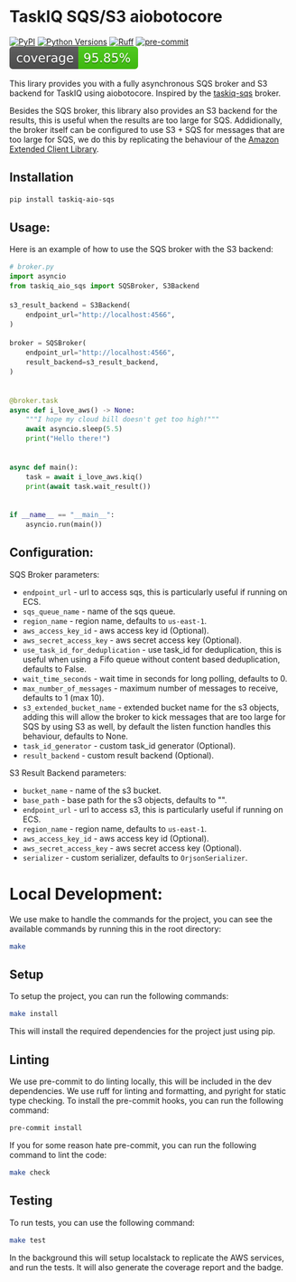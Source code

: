 # TaskIQ SQS/S3 aiobotocore

[![PyPI](https://img.shields.io/pypi/v/taskiq-aio-sqs?style=for-the-badge)](https://pypi.org/project/taskiq-aio-sqs/)
[![Python Versions](https://img.shields.io/pypi/pyversions/taskiq-aio-sqs?style=for-the-badge)](https://pypi.org/project/taskiq-aio-sqs/)
[![Ruff](https://img.shields.io/endpoint?style=for-the-badge&url=https://raw.githubusercontent.com/astral-sh/ruff/main/assets/badge/v2.json)](https://github.com/astral-sh/ruff)
[![pre-commit](https://img.shields.io/badge/pre--commit-enabled-brightgreen?logo=pre-commit&logoColor=white&style=for-the-badge)](https://github.com/pre-commit/pre-commit)
[![Coverage Status](./coverage-badge.svg?dummy=8484744&style=for-the-badge)](./coverage.xml)

This lirary provides you with a fully asynchronous SQS broker and S3 backend for TaskIQ using aiobotocore.
Inspired by the [taskiq-sqs](https://github.com/ApeWorX/taskiq-sqs) broker.

Besides the SQS broker, this library also provides an S3 backend for the results, this is useful when the results are too large for SQS.
Addidionally, the broker itself can be configured to use S3 + SQS for messages that are too large for SQS,
we do this by replicating the behaviour of the [Amazon Extended Client Library](https://docs.aws.amazon.com/AWSSimpleQueueService/latest/SQSDeveloperGuide/sqs-managing-large-messages.html).

## Installation

```bash
pip install taskiq-aio-sqs
```

## Usage:
Here is an example of how to use the SQS broker with the S3 backend:

```python
# broker.py
import asyncio
from taskiq_aio_sqs import SQSBroker, S3Backend

s3_result_backend = S3Backend(
    endpoint_url="http://localhost:4566",
)

broker = SQSBroker(
    endpoint_url="http://localhost:4566",
    result_backend=s3_result_backend,
)


@broker.task
async def i_love_aws() -> None:
    """I hope my cloud bill doesn't get too high!"""
    await asyncio.sleep(5.5)
    print("Hello there!")


async def main():
    task = await i_love_aws.kiq()
    print(await task.wait_result())


if __name__ == "__main__":
    asyncio.run(main())

```
## Configuration:

SQS Broker parameters:
* `endpoint_url` - url to access sqs, this is particularly useful if running on ECS.
* `sqs_queue_name` - name of the sqs queue.
* `region_name` - region name, defaults to `us-east-1`.
* `aws_access_key_id` - aws access key id (Optional).
* `aws_secret_access_key` - aws secret access key (Optional).
* `use_task_id_for_deduplication` - use task_id for deduplication, this is useful when using a Fifo queue without content based deduplication, defaults to False.
* `wait_time_seconds` - wait time in seconds for long polling, defaults to 0.
* `max_number_of_messages` - maximum number of messages to receive, defaults to 1 (max 10).
* `s3_extended_bucket_name` - extended bucket name for the s3 objects,
  adding this will allow the broker to kick messages that are too large for SQS by using S3 as well,
  by default the listen function handles this behaviour, defaults to None.
* `task_id_generator` - custom task_id generator (Optional).
* `result_backend` - custom result backend (Optional).


S3 Result Backend parameters:
* `bucket_name` - name of the s3 bucket.
* `base_path` - base path for the s3 objects, defaults to "".
* `endpoint_url` - url to access s3, this is particularly useful if running on ECS.
* `region_name` - region name, defaults to `us-east-1`.
* `aws_access_key_id` - aws access key id (Optional).
* `aws_secret_access_key` - aws secret access key (Optional).
* `serializer` - custom serializer, defaults to `OrjsonSerializer`.

# Local Development:
We use make to handle the commands for the project, you can see the available commands by running this in the root directory:
```bash
make
```

## Setup
To setup the project, you can run the following commands:
```bash
make install
```
This will install the required dependencies for the project just using pip.

## Linting
We use pre-commit to do linting locally, this will be included in the dev dependencies.
We use ruff for linting and formatting, and pyright for static type checking.
To install the pre-commit hooks, you can run the following command:
```bash
pre-commit install
```
If you for some reason hate pre-commit, you can run the following command to lint the code:
```bash
make check
```

## Testing
To run tests, you can use the following command:
```bash
make test
```
In the background this will setup localstack to replicate the AWS services, and run the tests.
It will also generate the coverage report and the badge.

